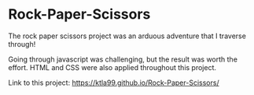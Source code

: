 # Rock-Paper-Scissors

The rock paper scissors project was an arduous adventure that I traverse through!

Going through javascript was challenging, but the result was worth the effort.
HTML and CSS were also applied throughout this project. 

Link to this project:
https://ktla99.github.io/Rock-Paper-Scissors/